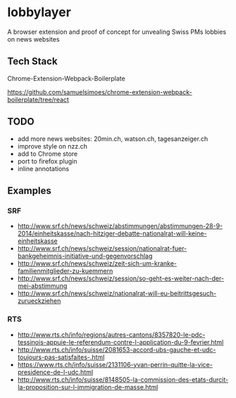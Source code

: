 # lobbylayer
A browser extension and proof of concept for unvealing Swiss PMs lobbies on news websites

## Tech Stack

Chrome-Extension-Webpack-Boilerplate

https://github.com/samuelsimoes/chrome-extension-webpack-boilerplate/tree/react

## TODO

* add more news websites: 20min.ch, watson.ch, tagesanzeiger.ch
* improve style on nzz.ch
* add to Chrome store
* port to firefox plugin
* inline annotations


## Examples

### SRF

- http://www.srf.ch/news/schweiz/abstimmungen/abstimmungen-28-9-2014/einheitskasse/nach-hitziger-debatte-nationalrat-will-keine-einheitskasse
- http://www.srf.ch/news/schweiz/session/nationalrat-fuer-bankgeheimnis-initiative-und-gegenvorschlag
- http://www.srf.ch/news/schweiz/zeit-sich-um-kranke-familienmitglieder-zu-kuemmern
- http://www.srf.ch/news/schweiz/session/so-geht-es-weiter-nach-der-mei-abstimmung
- http://www.srf.ch/news/schweiz/nationalrat-will-eu-beitrittsgesuch-zurueckziehen

### RTS

- http://www.rts.ch/info/regions/autres-cantons/8357820-le-pdc-tessinois-appuie-le-referendum-contre-l-application-du-9-fevrier.html
- http://www.rts.ch/info/suisse/2081653-accord-ubs-gauche-et-udc-toujours-pas-satisfaites-.html
- https://www.rts.ch/info/suisse/2131106-yvan-perrin-quitte-la-vice-presidence-de-l-udc.html
- http://www.rts.ch/info/suisse/8148505-la-commission-des-etats-durcit-la-proposition-sur-l-immigration-de-masse.html
